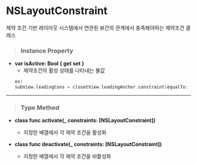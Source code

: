 # NSLayoutConstraint
제약 조건 기반 레이아웃 시스템에서 연관된 뷰간의 관계에서 충족해야하는 제약조건 클래스

> ### Instance Property
* **var isActive: Bool { get set }**
    - 제약조건의 활성 상태를 나타내는 불값
    ```swift
    ex)
    subView.leadingCons = closetView.leadingAnchor.constraint(equalTo: self.view.leadingAnchor).isActive = true
    ```
    
***

> ### Type Method
* **class func activate(_ constraints: [NSLayoutConstraint])**
    - 지정한 배열에서 각 제약 조건을 활성화

* **class func deactivate(_ constraints: [NSLayoutConstraint])**
    - 지정한 배열에서 각 제약 조건을 비활성화
